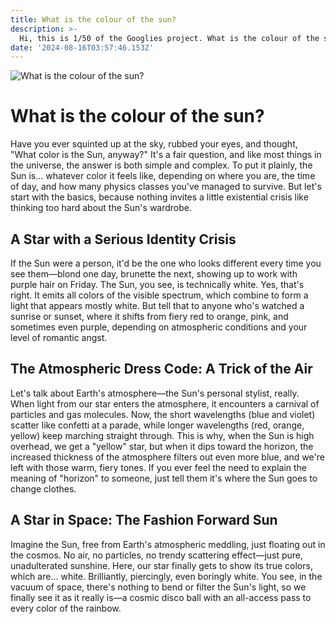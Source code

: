 ```yaml
---
title: What is the colour of the sun?
description: >-
  Hi, this is 1/50 of the Googlies project. What is the colour of the sun?
date: '2024-08-16T03:57:46.153Z'
---
```


![What is the colour of the sun?](https://raw.githubusercontent.com/abel-yelin/googlies/refs/heads/main/public/What-is-the-colour-of-%20the-sun.png)

# What is the colour of the sun?

Have you ever squinted up at the sky, rubbed your eyes, and thought, "What color is the Sun, anyway?" It's a fair question, and like most things in the universe, the answer is both simple and complex. To put it plainly, the Sun is… whatever color it feels like, depending on where you are, the time of day, and how many physics classes you've managed to survive. But let's start with the basics, because nothing invites a little existential crisis like thinking too hard about the Sun's wardrobe.

## A Star with a Serious Identity Crisis

If the Sun were a person, it'd be the one who looks different every time you see them—blond one day, brunette the next, showing up to work with purple hair on Friday. The Sun, you see, is technically white. Yes, that's right. It emits all colors of the visible spectrum, which combine to form a light that appears mostly white. But tell that to anyone who's watched a sunrise or sunset, where it shifts from fiery red to orange, pink, and sometimes even purple, depending on atmospheric conditions and your level of romantic angst.

## The Atmospheric Dress Code: A Trick of the Air

Let's talk about Earth's atmosphere—the Sun's personal stylist, really. When light from our star enters the atmosphere, it encounters a carnival of particles and gas molecules. Now, the short wavelengths (blue and violet) scatter like confetti at a parade, while longer wavelengths (red, orange, yellow) keep marching straight through. This is why, when the Sun is high overhead, we get a "yellow" star, but when it dips toward the horizon, the increased thickness of the atmosphere filters out even more blue, and we're left with those warm, fiery tones. If you ever feel the need to explain the meaning of "horizon" to someone, just tell them it's where the Sun goes to change clothes.

## A Star in Space: The Fashion Forward Sun

Imagine the Sun, free from Earth's atmospheric meddling, just floating out in the cosmos. No air, no particles, no trendy scattering effect—just pure, unadulterated sunshine. Here, our star finally gets to show its true colors, which are... white. Brilliantly, piercingly, even boringly white. You see, in the vacuum of space, there's nothing to bend or filter the Sun's light, so we finally see it as it really is—a cosmic disco ball with an all-access pass to every color of the rainbow.
